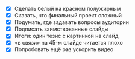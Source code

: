 * [x] Сделать белый на красном полужирным
* [x] Сказать, что финальный проект сложный
* [x] Подумать, где задавать вопросы аудитории
* [x] Подписать заимствованные слайды
* [x] Итоги: один тезис с картинкой на слайд
* [x] «в связи» на 45-м слайде читается плохо
* [x] Попробовать ещё раз ускорить видео